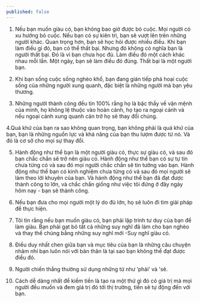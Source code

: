 ```yaml
---
published: false
---
```

1. Nếu bạn muốn giàu có, bạn không bao giờ được bỏ cuộc. Mọi người có xu hướng bỏ cuộc. Nếu bạn có sự kiên trì, bạn sẽ vượt lên trên những người khác. Quan trọng hơn, bạn sẽ học hỏi được nhiều điều. Khi bạn làm điều gì đó, bạn có thể thất bại. Nhưng đó không có nghĩa bạn là người thất bại. Đó là vì bạn chưa học đủ. Làm điều đó một cách khác nhau mỗi lần. Một ngày, bạn sẽ làm điều đó đúng. Thất bại là một người bạn.

2. Khi bạn sống cuộc sống nghèo khổ, bạn đang gián tiếp phá hoại cuộc sống của những người xung quanh, đặc biệt là những người mà bạn yêu thương.

3. Những người thành công đều tin 100% rằng họ là bậc thầy về vận mệnh của mình, họ không lệ thuộc vào hoàn cảnh, họ tạo ra ngoại cảnh và nếu ngoại cảnh xung quanh cản trở họ sẽ thay đổi chúng.

4.Quá khứ của bạn ra sao không quan trọng, bạn không phải là quá khứ của bạn, bạn là những nguồn lực và khả năng của bạn thu lượm được từ nó. Và đó là cơ sở cho mọi sự thay đổi.

5. Hành động như thể bạn là một người giàu có, thực sự giàu có, và sau đó bạn chắc chắn sẽ trở nên giàu có. Hành động như thể bạn có sự tự tin chưa từng có và sau đó mọi người chắc chắn sẽ tin tưởng vào bạn. Hành động như thể bạn có kinh nghiệm chưa từng có và sau đó mọi người sẽ làm theo lời khuyên của bạn. Và hành động như thể bạn đã đạt được thành công to lớn, và chắc chắn giống như việc tôi đứng ở đây ngày hôm nay - bạn sẽ thành công.

6. Nếu bạn đưa cho mọi người một lý do đủ lớn, họ sẽ luôn đi tìm giải pháp để thực hiện.

7. Tôi tin rằng nếu bạn muốn giàu có, bạn phải lập trình tư duy của bạn để làm giàu. Bạn phải gạt bỏ tất cả những suy nghĩ đã làm cho bạn nghèo và thay thế chúng bằng những suy nghĩ mới -Suy nghĩ giàu có.

8. Điều duy nhất chen giữa bạn và mục tiêu của bạn là những câu chuyện nhảm nhí bạn luôn nói với bản thân là tại sao bạn không thể đạt được điều đó.

9. Người chiến thắng thường sử dụng những từ như ‘phải’ và 'sẽ.

10. Cách dễ dàng nhất để kiếm tiền là tạo ra một thứ gì đó có giá trị mà mọi người đều muốn và đem giá trị đó tới thị trường, tiền sẽ tự động đến với bạn.
